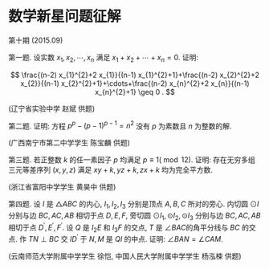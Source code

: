 # 数学新星问题征解 

第十期 $(2015.09)$

第一题. 设实数 $x_{1}, x_{2}, \cdots, x_{n}$ 满足 $x_{1}+x_{2}+\cdots+x_{n}=0$. 证明:

$$
\frac{(n-2) x_{1}^{2}+2 x_{1}}{(n-1) x_{1}^{2}+1}+\frac{(n-2) x_{2}^{2}+2 x_{2}}{(n-1) x_{2}^{2}+1}+\cdots+\frac{(n-2) x_{n}^{2}+2 x_{n}}{(n-1) x_{n}^{2}+1} \geq 0 .
$$

(辽宁省实验中学 赵斌 供题)

第二题. 证明: 方程 $p^{p}-(p-1)^{p-1}=n^{2}$ 没有 $p$ 为素数且 $n$ 为整数的解.

(广西南宁市第二中学学生 陈宝麟 供题)

第三题. 若正整数 $k$ 的任一素因子 $p$ 均满足 $p \equiv 1(\bmod 12)$. 证明: 存在无穷多组三元等差序列 $(x, y, z)$ 满足 $x y+k, y z+k, z x+k$ 均为完全平方数.

(浙江省富阳中学学生 黄昊中 供题)

第四题. 设 $I$ 是 $\triangle A B C$ 的内心, $I_{1}, I_{2}, I_{3}$ 分别是顶点 $A, B, C$ 所对的旁心. 内切圆 $\odot I$ 分别与边 $B C, A C, A B$ 相切于点 $D, E, F$, 旁切圆 $\odot I_{1}, \odot I_{2}, \odot I_{3}$ 分别与边 $B C, A C, A B$ 相切于点 $D^{\prime}, E^{\prime}, F^{\prime}$. 设 $Q$ 是 $I_{2} E$ 和 $I_{3} F$ 的交点, $T$ 是 $\angle B A C$的角平分线与 $B C$ 的交点. 作 $T N \perp B C$ 交 $I D^{\prime}$ 于 $N, M$ 是 $Q I$ 的中点. 证明: $\angle B A N=\angle C A M$.

(云南师范大学附属中学学生 徐恺, 中国人民大学附属中学学生 杨泓梀 供题)

